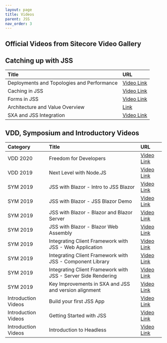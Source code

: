 ```yaml
---
layout: page
title: Videos
parent: JSS
nav_order: 3
---
```


## Official Videos from Sitecore Video Gallery

## Catching up with JSS

|Title|URL|
|:--|:--|
|Deployments and Topologies and Performance|[Video Link](https://sitecore.gallery.video/detail/videos/headless-jss/video/6089145778001/catching-up-with-jss---deployment-topologies-and-performance?autoStart=true)|
|Caching in JSS|[Video Link](https://sitecore.gallery.video/detail/videos/headless-jss/video/6084920944001/catching-up-with-jss---caching-in-jss?autoStart=true)|
|Forms in JSS|[Video Link](https://sitecore.gallery.video/detail/videos/headless-jss/video/6055071897001/catching-up-with-jss---jss-and-forms-integration?autoStart=true)|
|Architecture and Value Overview|[Link](https://sitecore.gallery.video/detail/videos/headless-jss/video/6047093558001/catching-up-with-jss---architecture-and-value-overview?autoStart=true)|
|SXA and JSS Integration|[Video Link](https://sitecore.gallery.video/detail/videos/headless-jss/video/6053117838001/catching-up-with-jss---jss-and-sxa-integration?autoStart=true)|

## VDD, Symposium and Introductory Videos

|Category|Title|URL|
|:--|:--|:--|
|VDD 2020|Freedom for Developers|[Video Link](https://sitecore.gallery.video/detail/videos/virtual-developer-day/video/6136665693001/virtual-developer-day-2020---tony-mamedbekov---freedom-for-developers?autoStart=true)|
|VDD 2019|Next Level with Node.JS|[Video Link](https://sitecore.gallery.video/detail/videos/virtual-developer-day/video/6068653495001/virtual-developer-day-2019---next-level-with-node.js--anastasiya-flynn?autoStart=true&page=1)|
|SYM 2019|JSS with Blazor - Intro to JSS Blazor|[Video Link](https://sitecore.gallery.video/detail/videos/sitecore-symposium/video/6147737287001/sitecoresym-2019---build-jss-websites-with-blazor---introducing-jss-blazor?autoStart=true)|
|SYM 2019|JSS with Blazor - JSS Blazor Demo|[Video Link](https://sitecore.gallery.video/detail/videos/sitecore-symposium/video/6147732604001/sitecoresym-2019---build-jss-websites-with-blazor---jss-blazor-demo?autoStart=true)|
|SYM 2019|JSS with Blazor - Blazor and Blazor Server|[Video Link](https://sitecore.gallery.video/detail/videos/sitecore-symposium/video/6147733417001/sitecoresym-2019---build-jss-websites-with-blazor---introducing-blazor-and-blazor-server?autoStart=true)|
|SYM 2019|JSS with Blazor - Blazor Web Assembly|[Video Link](https://sitecore.gallery.video/detail/videos/sitecore-symposium/video/6147732207001/sitecoresym-2019---build-jss-websites-with-blazor---blazor-webassembly?autoStart=true)|
|SYM 2019|Integrating Client Framework with JSS - Web Application|[Video Link](https://sitecore.gallery.video/detail/videos/sitecore-symposium/video/6151902919001/sitecoresym-2019---integrating-a-client-framework-with-jss---web-application?autoStart=true)|
|SYM 2019|Integrating Client Framework with JSS - Component Library|[Video Link](https://sitecore.gallery.video/detail/videos/sitecore-symposium/video/6151903297001/sitecoresym-2019---integrating-a-client-framework-with-jss---component-library?autoStart=true)|
|SYM 2019|Integrating Client Framework with JSS - Server Side Rendering|[Video Link](https://sitecore.gallery.video/detail/videos/sitecore-symposium/video/6151903298001/sitecoresym-2019---integrating-a-client-framework-with-jss---server-side-rendering?autoStart=true)|
|SYM 2019|Key Improvements in SXA and JSS and version alignment|[Video Link](https://sitecore.gallery.video/detail/videos/sitecore-symposium/video/6124385743001/sitecoresym-2019---key-improvements-in-sxa---jss-and-version-alignment?autoStart=true&page=1)|
|Introduction Videos|Build your first JSS App|[Video Link](https://sitecore.gallery.video/detail/videos/headless-jss/video/5972304548001/build-your-first-jss-app?autoStart=true)|
|Introduction Videos|Getting Started with JSS|[Video Link](https://sitecore.gallery.video/detail/videos/headless-jss/video/5972301394001/getting-started-with-jss?autoStart=true)|
|Introduction Videos|Introduction to Headless|[Video Link](https://sitecore.gallery.video/detail/videos/headless-jss/video/5734752996001/introduction-to-headless-content-management?autoStart=true)|

